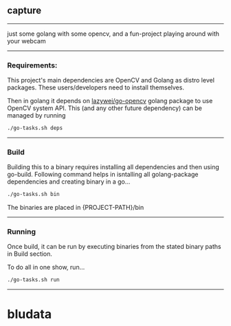 ## capture
---

just some golang with some opencv, and a fun-project playing around with your webcam

---

### Requirements:

This project's main dependencies are OpenCV and Golang as distro level packages. These users/developers need to install themselves.

Then in golang it depends on [lazywei/go-opencv](github.com/lazywei/go-opencv/opencv) golang package to use OpenCV system API.
This (and any other future dependency) can be managed by running

```bash
./go-tasks.sh deps
```

---

### Build

Building this to a binary requires installing all dependencies and then using go-build.
Following command helps in isntalling all golang-package dependencies and creating binary in a go...

```bash
./go-tasks.sh bin
```

The binaries are placed in {PROJECT-PATH}/bin

---

### Running

Once build, it can be run by executing binaries from the stated binary paths in Build section.

To do all in one show, run...

```bash
./go-tasks.sh run
```

---

# bludata
